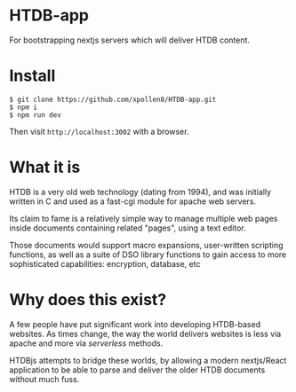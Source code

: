 # HTDB-app

For bootstrapping nextjs servers which will deliver HTDB content.

# Install

```
$ git clone https://github.com/xpollen8/HTDB-app.git
$ npm i
$ npm run dev
```

Then visit `http://localhost:3002` with a browser.

# What it is

HTDB is a very old web technology (dating from 1994), and was initially written in C
and used as a fast-cgi module for apache web servers.

Its claim to fame is a relatively simple way to manage multiple web pages inside documents containing related "pages", using a text editor.

Those documents would support macro expansions, user-written scripting functions,
as well as a suite of DSO library functions to gain access to more sophisticated
capabilities: encryption, database, etc

# Why does this exist?

A few people have put significant work into developing HTDB-based websites.
As times change, the way the world delivers websites is less via apache and more
via _serverless_ methods.

HTDBjs attempts to bridge these worlds, by allowing a modern nextjs/React application
to be able to parse and deliver the older HTDB documents without much fuss.

